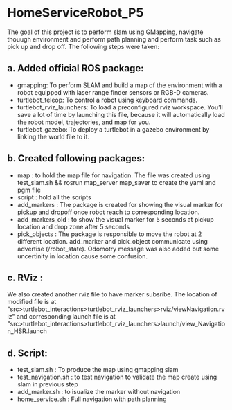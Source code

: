 # HomeServiceRobot_P5

The goal of this project is to perform slam using GMapping, navigate thouugh environment and perform path planning and perform task such as pick up and drop off. 
The following steps were taken:

## a. Added official ROS package: 
 - gmapping: To perform SLAM and build a map of the environment with a robot equipped with laser range finder sensors or RGB-D cameras.
 - turtlebot_teleop: To control a robot using keyboard commands.
 - turtlebot_rviz_launchers: To load a preconfigured rviz workspace. You’ll save a lot of time by launching this file, because it will automatically load the robot model, trajectories, and map for you.
 - turtlebot_gazebo: To deploy a turtlebot in a gazebo environment by linking the world file to it.

## b. Created following packages:
- map : to hold the map file for navigation. The file was created using test_slam.sh && rosrun map_server map_saver to create the yaml and pgm file
- script : hold all the scripts
- add_markers : The package is created for showing the visual marker for pickup and dropoff once robot reach to corresponding location.
- add_markers_old : to show the visual marker for 5 seconds at pickup location and drop zone after 5 seconds
- pick_objects : The package is responsible to move the robot at 2 different location.
add_marker and pick_object communicate using advertise (/robot_state). Odomotry message was also added but some uncertinity in location cause some confusion.

## c. RViz :
  We also created another rviz file to have marker subsribe. The location of modified file is at 
  "src>turtlebot_interactions>turtlebot_rviz_launchers>rviz/viewNavigation.rviz" and corresponding launch file is at
   "src>turtlebot_interactions>turtlebot_rviz_launchers>launch/view_Navigation_HSR.launch
   
 
## d. Script:
- test_slam.sh : To produce the map using gmapping slam
- test_navigation.sh : to test navigation to validate the map create using slam in previous step
- add_marker.sh : to isualize the marker without navigation
- home_service.sh : Full navigation with path planning
